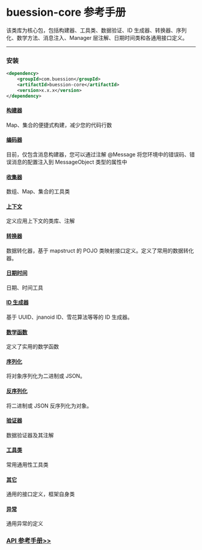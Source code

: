 # buession-core 参考手册


该类库为核心包，包括构建器、工具类、数据验证、ID 生成器、转换器、序列化、数学方法、消息注入、Manager 层注解、日期时间类和各通用接口定义。


---


### 安装

```xml
<dependency>
    <groupId>com.buession</groupId>
    <artifactId>buession-core</artifactId>
    <version>x.x.x</version>
</dependency>
```


#### [构建器](builder.md)

Map、集合的便捷式构建，减少您的代码行数


#### [编码器](codec.md)

目前，仅包含消息构建器，您可以通过注解 @Message 将您环境中的错误码、错误消息的配置注入到 MessageObject 类型的属性中


#### [收集器](collect.md)

数组、Map、集合的工具类


#### [上下文](context.md)

定义应用上下文的类库、注解


#### [转换器](converter.md)

数据转化器，基于 mapstruct 的 POJO 类映射接口定义。定义了常用的数据转化器。


#### [日期时间](datetime.md)

日期、时间工具


#### [ID 生成器](id.md)

基于 UUID、jnanoid ID、雪花算法等等的 ID 生成器。


#### [数学函数](math.md)

定义了实用的数学函数


#### [序列化](serializer.md)

将对象序列化为二进制或 JSON。


#### [反序列化](deserializer.md)

将二进制或 JSON 反序列化为对象。


#### [验证器](validator.md)

数据验证器及其注解


#### [工具类](utils.md)

常用通用性工具类


#### [其它](other.md)

通用的接口定义，框架自身类


#### [异常](exception.md)

通用异常的定义


### [API 参考手册>>](https://javadoc.io/static/com.buession/buession-core/2.3.0/)